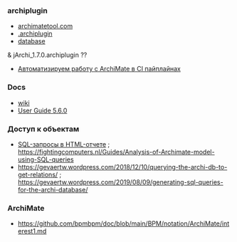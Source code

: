 ### archiplugin
- [archimatetool.com](https://www.archimatetool.com/plugins/)
- [.archiplugin](https://github.com/manusasi/web?ysclid=mc2vx9olpk844575136)
- [database](https://github.com/archi-contribs/database-plugin)  

& jArchi_1.7.0.archiplugin ??

- [Автоматизируем работу с ArchiMate в CI пайплайнах](https://habr.com/ru/articles/583314/)

### Docs
- [wiki](https://github.com/archimatetool/archi/wiki)
- [User Guide 5.6.0](https://www.archimatetool.com/downloads/archi/Archi%20User%20Guide.pdf)

### Доступ к объектам
- [SQL-запросы в HTML-отчете](https://github.com/archimatetool/archi/wiki/SQL-queries-in-the-HTML-report) ; https://fightingcomputers.nl/Guides/Analysis-of-Archimate-model-using-SQL-queries
- https://gevaertw.wordpress.com/2018/12/10/querying-the-archi-db-to-get-relations/ ; https://gevaertw.wordpress.com/2019/08/09/generating-sql-queries-for-the-archi-database/

### ArchiMate
- https://github.com/bpmbpm/doc/blob/main/BPM/notation/ArchiMate/interest1.md
